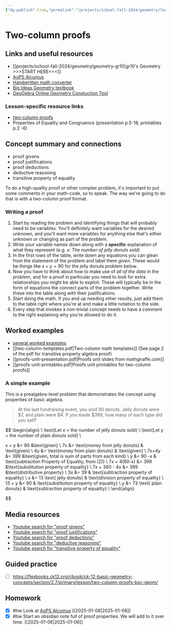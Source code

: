 ```yaml
---
{"dg-publish":true,"permalink":"/projects/school-fall-2024/geometry/lessons/two-column-proofs/"}
---
```


#  Two-column proofs

## Links and useful resources 

- [[projects/school-fall-2024/geometry/geometry-gr10\|gr10's Geometry >>>START HERE<<<]]
- [AoPS Alcumus](https://artofproblemsolving.com/alcumus)
- [Handwritten math converter](https://webdemo.myscript.com/views/math/index.html#)
- [Big Ideas Geometry textbook](https://bim.easyaccessmaterials.com/?level=12)
- [GeoGebra Online Geometry Constuction Tool](https://www.geogebra.org/geometry?lang=en/)


### Lesson-specific resource links


- [two-column proofs](https://flexbooks.ck12.org/cbook/ck-12-basic-geometry-concepts/section/2.7/primary/lesson/two-column-proofs-bsc-geom/) 
-  Properties of Equality and Congruence (presentation p.5-18, printables p.2 -6)


## Concept summary and connections


- proof givens 
- proof justifications 
- proof deductions 
- deductive reasoning 
- transitive property of equality

To do a high-quality proof or other complex problem, it's important to put some comments in your math-code, so to speak. The way we're going to do that is with a two-column proof format. 

### Writing a proof

1. Start by reading the problem and identifying things that will probably need to be variables. You'll definitely want variables for the desired unknown, and you'll want more variables for anything else that's either unknown or changing as part of the problem.
2. Write your variable names down along with a **specific** explanation of what they represent (e.g. *x: The number of jelly donuts sold*)
3. In the first rows of the table, write down any equations you can glean from the statement of the problem and label them *given*. These would be things like $x + y=90$ for the jelly donuts problem below.
4. Now you have to think about how to make use of *all of the data* in the problem, and for a proof in particular you need to look for extra relationships you might be able to exploit. These will typically be in the form of equations the connect parts of the problem together. Write these into the table along with their justifications.
5. Start doing the math. If you end up needing other results, just add them to the table right where you're at and make a little notation to the side.
6. Every step that invokes a non-trivial concept needs to have a comment to the right explaining why you're allowed to do it.

## Worked examples

- [several worked examples](https://flexbooks.ck12.org/cbook/ck-12-basic-geometry-concepts/section/2.7/primary/lesson/two-column-proofs-bsc-geom/)
- [[two-column-templates.pdf|Two-column math templates]] (See page 2 of the pdf for transitive property algebra proof)
- [[proofs-unit-presentation.pdf|Proofs unit slides from mathgiraffe.com]]
- [[proofs-unit-printables.pdf|Proofs unit printables for two-column proofs]]

### A simple example

This is a prealgebra-level problem that demonstrates the concept using properties of basic algebra.

> At the last fundraising event, you sold 90 donuts. Jelly donuts were $7, and plain were $4. If you made $399, how many of each type did you sell?

$$
\begin{align} \\
\text{Let x = the number of jelly donuts sold} \\
\text{Let y = the number of plain donuts sold} \\

x + y &= 90 &\text{given} \\ 
7x &= \text{money from jelly donuts} & \text{given} \\
4y &= \text{money from plain donuts} & \text{given} \\
7x+4y &= 399 &\text{given, total is sum of parts from each kind} \\
y &= 90 -x & \text{subtraction Property of Equality, from (2)} \\
7x + 4(90-x) &= 399 &\text{substitution property of equality} \\
7x + 360 - 4x &= 399 &\text{distributive property} \\
3x &= 39 & \text{subtraction property of equality} \\
x &= 13 \text{ jelly donuts} & \text{division property of equality} \\
13 + y &= 90 & \text{substitution property of equality} \\
y &= 73 \text{ plain donuts} & \text{subtraction property of equality} \\
\end{align} 

$$

## Media resources

- [Youtube search for "proof givens"](https://www.youtube.com/results?search_query=proof%20givens) 
- [Youtube search for "proof justifications"](https://www.youtube.com/results?search_query=proof%20justifications) 
- [Youtube search for "proof deductions"](https://www.youtube.com/results?search_query=proof%20deductions) 
- [Youtube search for "deductive reasoning"](https://www.youtube.com/results?search_query=deductive%20reasoning) 
- [Youtube search for "transitive property of equality"](https://www.youtube.com/results?search_query=transitive%20property%20of%20equality) 

## Guided practice


- [ ] https://flexbooks.ck12.org/cbook/ck-12-basic-geometry-concepts/section/2.7/primary/lesson/two-column-proofs-bsc-geom/  


## Homework


- [x] #hw Look at  [AoPS Alcumus](https://artofproblemsolving.com/alcumus) [[2025-01-08\|2025-01-08]]
- [x] #hw Start an obsidian note full of proof properties. We will add to it over time. [[2025-01-06\|2025-01-06]]
